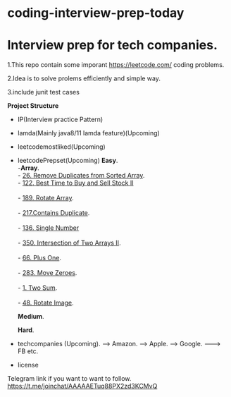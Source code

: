 # coding-interview-prep-today


# Interview prep for tech companies.

1.This repo contain some imporant https://leetcode.com/ coding problems.

2.Idea is to solve prolems efficiently and simple way.

3.include junit test cases

**Project Structure**

- IP(Interview practice Pattern)
- lamda(Mainly java8/11 lamda feature)(Upcoming)
- leetcodemostliked(Upcoming)
- leetcodePrepset(Upcoming)
    <b>Easy</b>.</br>
      -<b><a href="https://github.com/skilllessons/coding-interview-prep-today/tree/master/src/main/java/leetcodeprepset/array/easy"></a>Array</b>.</br> 
      - <a href="https://leetcode.com/problems/remove-duplicates-from-sorted-array/">26. Remove Duplicates from Sorted Array</a>.</br> 
      - <a href="https://leetcode.com/problems/best-time-to-buy-and-sell-stock-ii/">122. Best Time to Buy and Sell Stock II</a></br>    
      - <a href="https://leetcode.com/problems/rotate-array/">189. Rotate Array</a>.</br>  
      - <a href="https://leetcode.com/problems/contains-duplicate/">217.Contains Duplicate</a>. </br>  
      - <a href="https://leetcode.com/problems/single-number/">136. Single Number</a></br>  
      - <a href="https://leetcode.com/problems/intersection-of-two-arrays-ii/">350. Intersection of Two Arrays II</a>.</br>  
      - <a href="https://leetcode.com/problems/plus-one/">66. Plus One</a>.</br>  
      - <a href="https://leetcode.com/problems/move-zeroes/">283. Move Zeroes</a>.</br>  
      - <a href="https://leetcode.com/problems/two-sum/">1. Two Sum</a>.</br>  
      - <a href="https://leetcode.com/problems/rotate-image/">48. Rotate Image</a>.</br>  
     
    <b>Medium</b>. 
    
    <b>Hard</b>.   
- techcompanies (Upcoming). 
    --> Amazon. 
    --> Apple. 
    --> Google. 
    ---> FB etc.
    
    
- license





Telegram link if you want to want to follow.
https://t.me/joinchat/AAAAAETuq88PX2zd3KCMvQ
